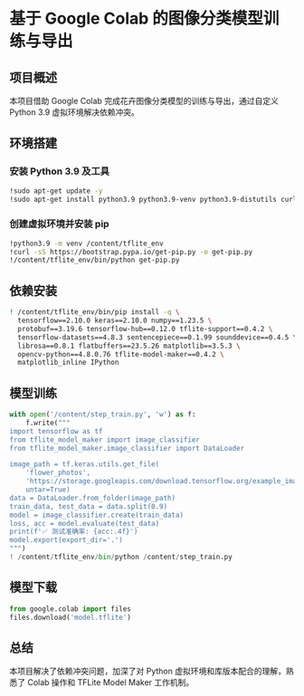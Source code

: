 # 基于 Google Colab 的图像分类模型训练与导出

## 项目概述
本项目借助 Google Colab 完成花卉图像分类模型的训练与导出，通过自定义 Python 3.9 虚拟环境解决依赖冲突。

## 环境搭建
### 安装 Python 3.9 及工具
```bash
!sudo apt-get update -y
!sudo apt-get install python3.9 python3.9-venv python3.9-distutils curl -y
```

### 创建虚拟环境并安装 pip
```bash
!python3.9 -m venv /content/tflite_env
!curl -sS https://bootstrap.pypa.io/get-pip.py -o get-pip.py
!/content/tflite_env/bin/python get-pip.py
```

## 依赖安装
```bash
! /content/tflite_env/bin/pip install -q \
  tensorflow==2.10.0 keras==2.10.0 numpy==1.23.5 \
  protobuf==3.19.6 tensorflow-hub==0.12.0 tflite-support==0.4.2 \
  tensorflow-datasets==4.8.3 sentencepiece==0.1.99 sounddevice==0.4.5 \
  librosa==0.8.1 flatbuffers==23.5.26 matplotlib==3.5.3 \
  opencv-python==4.8.0.76 tflite-model-maker==0.4.2 \
  matplotlib_inline IPython
```

## 模型训练
```python
with open('/content/step_train.py', 'w') as f:
    f.write("""
import tensorflow as tf
from tflite_model_maker import image_classifier
from tflite_model_maker.image_classifier import DataLoader

image_path = tf.keras.utils.get_file(
    'flower_photos',
    'https://storage.googleapis.com/download.tensorflow.org/example_images/flower_photos.tgz',
    untar=True)
data = DataLoader.from_folder(image_path)
train_data, test_data = data.split(0.9)
model = image_classifier.create(train_data)
loss, acc = model.evaluate(test_data)
print(f'✅ 测试准确率: {acc:.4f}')
model.export(export_dir='.')
""")
! /content/tflite_env/bin/python /content/step_train.py
```

## 模型下载
```python
from google.colab import files
files.download('model.tflite')
```

## 总结
本项目解决了依赖冲突问题，加深了对 Python 虚拟环境和库版本配合的理解，熟悉了 Colab 操作和 TFLite Model Maker 工作机制。 
